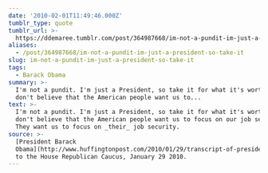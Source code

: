 ```yaml
---
date: '2010-02-01T11:49:46.000Z'
tumblr_type: quote
tumblr_url: >-
  https://ddemaree.tumblr.com/post/364987668/im-not-a-pundit-im-just-a-president-so-take-it
aliases:
  - /post/364987668/im-not-a-pundit-im-just-a-president-so-take-it
slug: im-not-a-pundit-im-just-a-president-so-take-it
tags:
  - Barack Obama
summary: >-
  I'm not a pundit. I'm just a President, so take it for what it's worth. But I
  don't believe that the American people want us to...
text: >-
  I'm not a pundit. I'm just a President, so take it for what it's worth. But I
  don't believe that the American people want us to focus on our job security.
  They want us to focus on _their_ job security.
source: >-
  [President Barack
  Obama](http://www.huffingtonpost.com/2010/01/29/transcript-of-president-o_n_442423.html)
  to the House Republican Caucus, January 29 2010.
---
```


